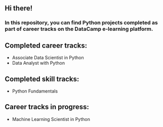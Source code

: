 ## Hi there!
### In this repository, you can find Python projects completed as part of career tracks on the DataCamp e-learning platform.


Completed career tracks: 
-
- Associate Data Scientist in Python
- Data Analyst with Python

Completed skill tracks:
-
- Python Fundamentals

Career tracks in progress:
-
- Machine Learning Scientist in Python



